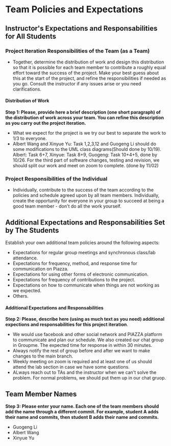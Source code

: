 # Team Policies and Expectations

## Instructor's Expectations and Responsabilities for All Students

### Project Iteration Responsibilities of the Team (as a Team)
* Together, determine the distribution of work and design this distribution so that it is possible for each team member to contribute a roughly equal effort toward the success of the project. Make your best guess about this at the start of the project, and refine the responsibilities if needed as you go. Consult the instructor if any issues arise or you need clarifications.

#### Distribution of Work
**Step 1: Please, provide here a brief description (one short paragraph) of the distribution of work across your team. You can refine this description as you carry out the project iteration.**

* What we expect for the project is we try our best to separate the work to 1/3 to everyone.
* Albert Wang and Xinyue Yu: Task 1,2,3,12 and Guogeng Li should do some modifications to the UML class diagrams(Should done by 10/19). Albert: Task 6+7, Xinyue: Task 8+9, Guogeng: Task 10+4+5, done by 10/26. For the third part of software changes, testing and revision, we should split our work and meet on zoom to complete. (done by 11/02)

### Project Responsibilities of the Individual
* Individually, contribute to the success of the team according to the policies and schedule agreed upon by all team members. Individually, create the opportunity for everyone in your group to succeed at being a good team member - don't do all the work yourself.

## Additional Expectations and Responsabilities Set by The Students
Establish your own additional team policies around the following aspects:

* Expectations for regular group meetings and synchronous class/lab attendance.
* Expectations for frequency, method, and response time for communication on Piazza.
* Expectations for using other forms of electronic communication.
* Expectations for frequency of contributions to the project.
* Expectations on how to communicate when things are not working as we expected.
* Others.

#### Additional Expectations and Responsabilities
**Step 2: Please, describe here (using as much text as you need) additional expections and responsabilities for this project iteration**.
* We would use facebook and other social network and PIAZZA platform to communicate and plan our schedule. We also created our chat group in Groupme. The expected time for response in within 30 minutes. 
* Always notify the rest of group before and after we want to make changes to the main branch. 
* Weekly meeting on zoom is required and at least one of us should attend the lab section in case we have some questions. 
* ALways reach out to TAs and the instructor when we can't solve the problem. For normal problems, we should put them up in our chat gruop. 
## Team Member Names
**Step 3: Please enter your name. Each one of the team members should add the name through a different commit. For example, student A adds their name and commits, then student B adds their name and commits.**
* Guogeng Li
* Albert Wang
* Xinyue Yu
